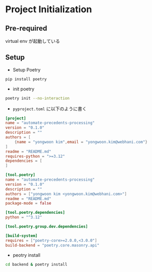 # Project Initialization

## Pre-required

virtual env が起動している

## Setup

- Setup Poetry

```bash
pip install poetry
```

- init poetry

```bash
poetry init --no-interaction
```

- `pyproject.toml` に以下のように書く

```toml
[project]
name = "automate-precedents-processing"
version = "0.1.0"
description = ""
authors = [
    {name = "yongwoon kim",email = "yongwoon.kim@webhani.com"}
]
readme = "README.md"
requires-python = ">=3.12"
dependencies = [
]

[tool.poetry]
name = "automate-precedents-processing"
version = "0.1.0"
description = ""
authors = ["yongwoon kim <yongwoon.kim@webhani.com>"]
readme = "README.md"
package-mode = false

[tool.poetry.dependencies]
python = "^3.12"

[tool.poetry.group.dev.dependencies]

[build-system]
requires = ["poetry-core>=2.0.0,<3.0.0"]
build-backend = "poetry.core.masonry.api"
```

- peotry install

```bash
cd backend & poetry install
```
